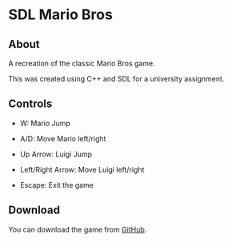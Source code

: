 # SDL Mario Bros

## About

A recreation of the classic Mario Bros game.

This was created using C++ and SDL for a university assignment.

## Controls

- W: Mario Jump
- A/D: Move Mario left/right

- Up Arrow: Luigi Jump
- Left/Right Arrow: Move Luigi left/right

- Escape: Exit the game

## Download

You can download the game from [GitHub](https://github.com/mathewdacosta/GEC-Mario/releases).
